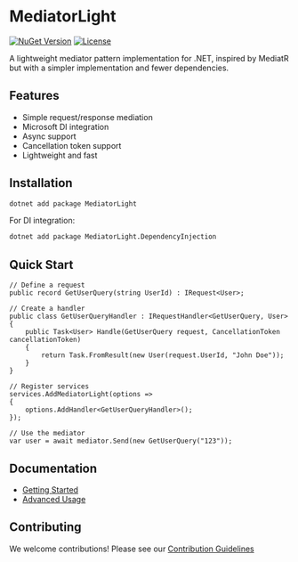 # MediatorLight

[![NuGet Version](https://img.shields.io/nuget/v/MediatorLight.svg?style=flat-square)](https://www.nuget.org/packages/MediatorLight)
[![License](https://img.shields.io/badge/license-MIT-blue.svg)](LICENSE)

A lightweight mediator pattern implementation for .NET, inspired by MediatR but with a simpler implementation and fewer dependencies.

## Features

- Simple request/response mediation
- Microsoft DI integration
- Async support
- Cancellation token support
- Lightweight and fast

## Installation
```bash
dotnet add package MediatorLight
```

For DI integration:
```bash
dotnet add package MediatorLight.DependencyInjection
```

## Quick Start

```CSharp
// Define a request
public record GetUserQuery(string UserId) : IRequest<User>;

// Create a handler
public class GetUserQueryHandler : IRequestHandler<GetUserQuery, User>
{
    public Task<User> Handle(GetUserQuery request, CancellationToken cancellationToken)
    {
        return Task.FromResult(new User(request.UserId, "John Doe"));
    }
}

// Register services
services.AddMediatorLight(options => 
{
    options.AddHandler<GetUserQueryHandler>();
});

// Use the mediator
var user = await mediator.Send(new GetUserQuery("123"));
```

## Documentation
- [Getting Started](/docs/getting-started.md)
- [Advanced Usage](/docs/advanced-usage.md)

## Contributing

We welcome contributions! Please see our [ Contribution Guidelines](docs/CONTRIBUTING.md)